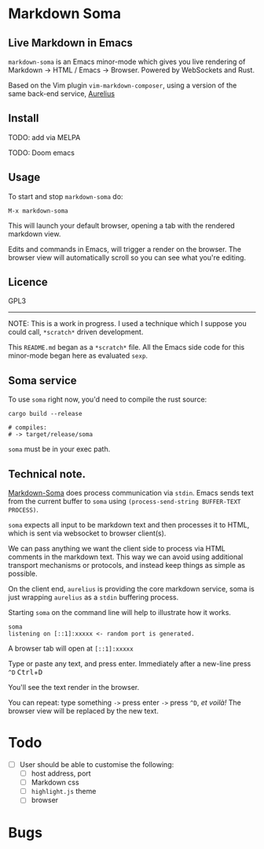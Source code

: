 # Markdown Soma

## Live Markdown in Emacs

`markdown-soma` is an Emacs minor-mode which gives you live rendering of Markdown -> HTML / Emacs -> Browser. Powered by WebSockets and Rust.

Based on the Vim plugin `vim-markdown-composer`, using a version of the same back-end service, [Aurelius](https://github.com/euclio/aurelius)

## Install

TODO: add via MELPA

TODO: Doom emacs

## Usage

To start and stop `markdown-soma` do: 

```
M-x markdown-soma
```

This will launch your default browser, opening a tab with the rendered markdown view.

Edits and commands in Emacs, will trigger a render on the browser. The browser view will automatically scroll so you can see what you're editing.

## Licence

GPL3

- - -

NOTE: This is a work in progress. I used a technique which I suppose you could call, `*scratch*` driven development.

This `README.md` began as a `*scratch*` file.  All the Emacs side code for this minor-mode began here as evaluated `sexp`.

## Soma service

To use `soma` right now, you'd need to compile the rust source:

```
cargo build --release

# compiles:
# -> target/release/soma 
```

`soma` must be in your exec path. 

## Technical note. 

[Markdown-Soma](https://github.com/jasonm23/soma) does process communication via `stdin`.  Emacs sends text from the current buffer to `soma` using `(process-send-string BUFFER-TEXT PROCESS)`.

`soma` expects all input to be markdown text and then processes it to HTML, which is sent via websocket to browser client(s).

We can pass anything we want the client side to process via HTML comments in the markdown text.  This way we can avoid using additional transport mechanisms or protocols, and instead keep things as simple as possible.

On the client end, `aurelius` is providing the core markdown service, soma is just wrapping `aurelius` as a `stdin` buffering process.

Starting `soma` on the command line will help to illustrate how it works.

```
soma
listening on [::1]:xxxxx <- random port is generated.
```

A browser tab will open at `[::1]:xxxxx` 

Type or paste any text, and press enter. Immediately after a new-line press `^D` <kbd>Ctrl</kbd>+<kbd>D</kbd>

You'll see the text render in the browser.

You can repeat: type something `->` press enter `->` press `^D`, _et voilà!_ The browser view will be replaced by the new text.

# Todo

- [ ] User should be able to customise the following:
  - [ ] host address, port
  - [ ] Markdown css
  - [ ] `highlight.js` theme
  - [ ] browser  

# Bugs
